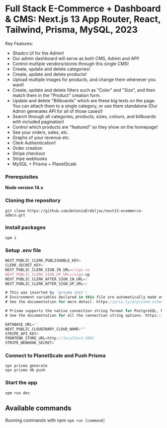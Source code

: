 # Full Stack E-Commerce + Dashboard & CMS: Next.js 13 App Router, React, Tailwind, Prisma, MySQL, 2023

Key Features:

- Shadcn UI for the Admin!
- Our admin dashboard will serve as both CMS, Admin and API!
- Control multiple vendors/stores through this single CMS!
- Create, update and delete categories!
- Create, update and delete products!
- Upload multiple images for products, and change them whenever you want!
- Create, update and delete filters such as "Color" and "Size", and then match them in the "Product" creation form.
- Update and delete "Billboards" which are these big texts on the page. You can attach them to a single category, or use them standalone (Our Admin generates API for all of those cases!)
- Search through all categories, products, sizes, colours, and billboards with included pagination!
- Control which products are "featured" so they show on the homepage!
- See your orders, sales, etc.
- Graphs of your revenue etc.
- Clerk Authentication!
- Order creation
- Stripe checkout
- Stripe webhooks
- MySQL + Prisma + PlanetScale

### Prerequisites

**Node version 14.x**

### Cloning the repository

```shell
git clone https://github.com/AntonioErdeljac/next13-ecommerce-admin.git
```

### Install packages

```shell
npm i
```

### Setup .env file


```js
NEXT_PUBLIC_CLERK_PUBLISHABLE_KEY=
CLERK_SECRET_KEY=
NEXT_PUBLIC_CLERK_SIGN_IN_URL=/sign-in
NEXT_PUBLIC_CLERK_SIGN_UP_URL=/sign-up
NEXT_PUBLIC_CLERK_AFTER_SIGN_IN_URL=/
NEXT_PUBLIC_CLERK_AFTER_SIGN_UP_URL=/

# This was inserted by `prisma init`:
# Environment variables declared in this file are automatically made available to Prisma.
# See the documentation for more detail: https://pris.ly/d/prisma-schema#accessing-environment-variables-from-the-schema

# Prisma supports the native connection string format for PostgreSQL, MySQL, SQLite, SQL Server, MongoDB and CockroachDB.
# See the documentation for all the connection string options: https://pris.ly/d/connection-strings

DATABASE_URL=''
NEXT_PUBLIC_CLOUDINARY_CLOUD_NAME=""
STRIPE_API_KEY=
FRONTEND_STORE_URL=http://localhost:3001
STRIPE_WEBHOOK_SECRET=
```

### Connect to PlanetScale and Push Prisma
```shell
npx prisma generate
npx prisma db push
```


### Start the app

```shell
npm run dev
```

## Available commands

Running commands with npm `npm run [command]`
